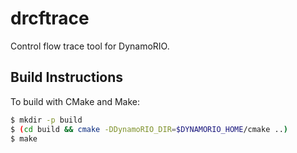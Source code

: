 # drcftrace

Control flow trace tool for DynamoRIO.

## Build Instructions
To build with CMake and Make:

```bash
$ mkdir -p build
$ (cd build && cmake -DDynamoRIO_DIR=$DYNAMORIO_HOME/cmake ..)
$ make
```
